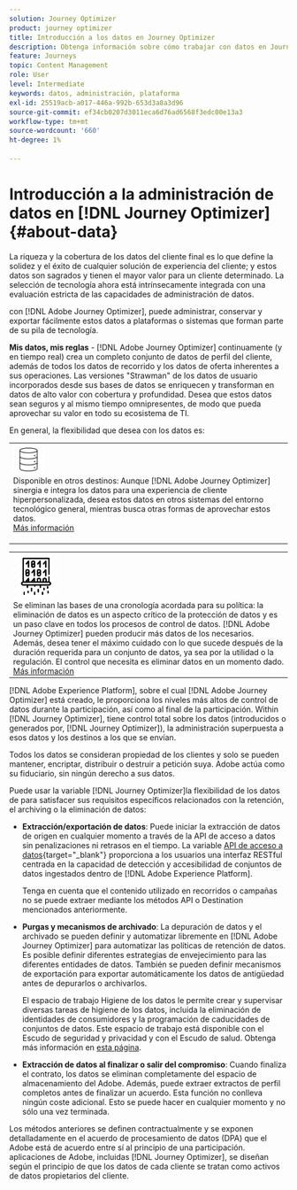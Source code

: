 ```yaml
---
solution: Journey Optimizer
product: journey optimizer
title: Introducción a los datos en Journey Optimizer
description: Obtenga información sobre cómo trabajar con datos en Journey Optimizer
feature: Journeys
topic: Content Management
role: User
level: Intermediate
keywords: datos, administración, plataforma
exl-id: 25519acb-a017-446a-992b-653d3a8a3d96
source-git-commit: ef34cb0207d3011eca6d76ad6568f3edc00e13a3
workflow-type: tm+mt
source-wordcount: '660'
ht-degree: 1%

---
```


# Introducción a la administración de datos en [!DNL Journey Optimizer] {#about-data}

La riqueza y la cobertura de los datos del cliente final es lo que define la solidez y el éxito de cualquier solución de experiencia del cliente; y estos datos son sagrados y tienen el mayor valor para un cliente determinado. La selección de tecnología ahora está intrínsecamente integrada con una evaluación estricta de las capacidades de administración de datos.

con [!DNL Adobe Journey Optimizer], puede administrar, conservar y exportar fácilmente estos datos a plataformas o sistemas que forman parte de su pila de tecnología.

**Mis datos, mis reglas** - [!DNL Adobe Journey Optimizer] continuamente (y en tiempo real) crea un completo conjunto de datos de perfil del cliente, además de todos los datos de recorrido y los datos de oferta inherentes a sus operaciones. Las versiones &quot;Strawman&quot; de los datos de usuario incorporados desde sus bases de datos se enriquecen y transforman en datos de alto valor con cobertura y profundidad. Desea que estos datos sean seguros y al mismo tiempo omnipresentes, de modo que pueda aprovechar su valor en todo su ecosistema de TI.

En general, la flexibilidad que desea con los datos es:


<table style="table-layout:fixed">
<tr style="border: 0;">
  <td>
    <div><img alt="destinos" src="assets/do-not-localize/dest.png" /> 
    <br>Disponible en otros destinos: Aunque [!DNL Adobe Journey Optimizer] sinergia e integra los datos para una experiencia de cliente hiperpersonalizada, desea estos datos en otros sistemas del entorno tecnológico general, mientras busca otras formas de aprovechar estos datos.
    <div>
     <a href="../start/ajo-integrations.md">Más información</a></div>
    </div>
    <br>
  </td>
</tr>
</table>

<!--td>
    <div><img alt="retention" src="assets/do-not-localize/retention.png" />  
    <br>Retained for a stipulated duration – Industry or regional regulations (such as GDPR or CCPA) or internal data governance policies stipulate how long or how short a duration, data needs to be maintained or archived in Adobe Experience Platform Data Lake. <a href="../privacy/get-started-privacy.md">Learn more</a></div>
  </td>
</tr>
<tr style="border: 0;"-->
<table style="table-layout:fixed">
<tr style="border: 0;">
  <td>
    <div><img alt="directiva" src="assets/do-not-localize/policy.png" /> 
    <br>Se eliminan las bases de una cronología acordada para su política: la eliminación de datos es un aspecto crítico de la protección de datos y es un paso clave en todos los procesos de control de datos. [!DNL Adobe Journey Optimizer] pueden producir más datos de los necesarios. Además, desea tener el máximo cuidado con lo que sucede después de la duración requerida para un conjunto de datos, ya sea por la utilidad o la regulación. El control que necesita es eliminar datos en un momento dado. 
    </div>
      <div>
     <a href="../privacy/data-hygiene.md">Más información</a></div>
    </div>
  </td>
</tr>
</table>

[!DNL Adobe Experience Platform], sobre el cual [!DNL Adobe Journey Optimizer] está creado, le proporciona los niveles más altos de control de datos durante la participación, así como al final de la participación. Within [!DNL Journey Optimizer], tiene control total sobre los datos (introducidos o generados por, [!DNL Journey Optimizer]), la administración superpuesta a esos datos y los destinos a los que se envían.

Todos los datos se consideran propiedad de los clientes y solo se pueden mantener, encriptar, distribuir o destruir a petición suya. Adobe actúa como su fiduciario, sin ningún derecho a sus datos.

Puede usar la variable [!DNL Journey Optimizer]la flexibilidad de los datos de para satisfacer sus requisitos específicos relacionados con la retención, el archiving o la eliminación de datos:

* **Extracción/exportación de datos**: Puede iniciar la extracción de datos de origen en cualquier momento a través de la API de acceso a datos sin penalizaciones ni retrasos en el tiempo. La variable [API de acceso a datos](https://experienceleague.adobe.com/docs/experience-platform/data-access/api.html){target="_blank"} proporciona a los usuarios una interfaz RESTful centrada en la capacidad de detección y accesibilidad de conjuntos de datos ingestados dentro de [!DNL Adobe Experience Platform]. <!--In the future (on roadmap), you can use file-based destinations to export and migrate log data from Adobe Journey Optimizer. -->

   Tenga en cuenta que el contenido utilizado en recorridos o campañas no se puede extraer mediante los métodos API o Destination mencionados anteriormente.

<!--
* **Profile Service Data Retention**: For Behavioral and Time series data appended to any Profile, you may choose to use Journey Optimizer’s default setting of retaining this data for up to 30 days from the date of its addition to a Profile, or until an alternative time-period selected by the you. The time that Adobe keeps this data varies from contract to contract, and is outlined in an organization’s data retention policy.

  Learn more about Experience Event expirations in [Adobe Experience Platform documentation](https://experienceleague.adobe.com/docs/experience-platform/profile/event-expirations.html){target="_blank"}.
-->

* **Purgas y mecanismos de archivado**: La depuración de datos y el archivado se pueden definir y automatizar libremente en [!DNL Adobe Journey Optimizer] para automatizar las políticas de retención de datos. Es posible definir diferentes estrategias de envejecimiento para las diferentes entidades de datos. También se pueden definir mecanismos de exportación para exportar automáticamente los datos de antigüedad antes de depurarlos o archivarlos.

   El espacio de trabajo Higiene de los datos le permite crear y supervisar diversas tareas de higiene de los datos, incluida la eliminación de identidades de consumidores y la programación de caducidades de conjuntos de datos. Este espacio de trabajo está disponible con el Escudo de seguridad y privacidad y con el Escudo de salud. Obtenga más información en [esta página](../privacy/data-hygiene.md).

<!--
* **Data Lake and Deletions**: Customer Data stored in the Data Lake can be retained by Journey Optimizer:
    
    * for 7 days to facilitate the onboarding of Customer Data into the Profile Services, after which it may be permanently deleted, or
    * until chosen to be deleted by you

-->

* **Extracción de datos al finalizar o salir del compromiso**: Cuando finaliza el contrato, los datos se eliminan completamente del espacio de almacenamiento del Adobe. Además, puede extraer extractos de perfil completos antes de finalizar un acuerdo. Esta función no conlleva ningún coste adicional. Esto se puede hacer en cualquier momento y no sólo una vez terminada.

Los métodos anteriores se definen contractualmente y se exponen detalladamente en el acuerdo de procesamiento de datos (DPA) que el Adobe está de acuerdo entre sí al principio de una participación. aplicaciones de Adobe, incluidas [!DNL Journey Optimizer], se diseñan según el principio de que los datos de cada cliente se tratan como activos de datos propietarios del cliente.
